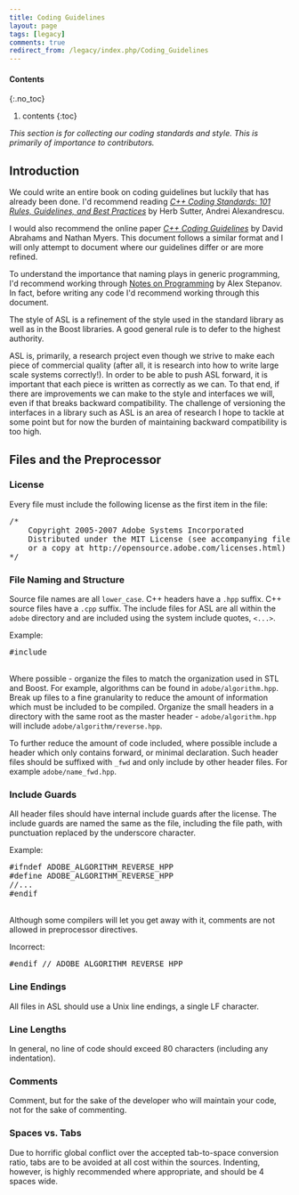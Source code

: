 ```yaml
---
title: Coding Guidelines
layout: page
tags: [legacy]
comments: true
redirect_from: /legacy/index.php/Coding_Guidelines
---
```

#### Contents
{:.no_toc}
1. contents
{:toc}

_This section is for collecting our coding standards and style. This is primarily of importance to contributors._

## Introduction

We could write an entire book on coding guidelines but luckily that has already been done. I'd recommend reading [_C++ Coding Standards: 101 Rules, Guidelines, and Best Practices_](https://www.amazon.com/Coding-Standards-Rules-Guidelines-Practices/dp/0321113586) by Herb Sutter, Andrei Alexandrescu.

I would also recommend the online paper [_C++ Coding Guidelines_](https://xa.yimg.com/df/boost/coding_guidelines.html?token=SbOCPKyzP4V7_D7y8_ItT3nLFvitGq6jwev1XY6bgGQ4xjnBJy7Gi45swQXOscy_DsTtbwBQIhEBc4QCPNuWotlkHuAyUHqbGpJIh6NSy3hTZ01LgQ&type=download) by David Abrahams and Nathan Myers. This document follows a similar format and I will only attempt to document where our guidelines differ or are more refined.

To understand the importance that naming plays in generic programming, I'd recommend working through [Notes on Programming](http://stepanovpapers.com/notes.pdf) by Alex Stepanov. In fact, before writing any code I'd recommend working through this document.

The style of ASL is a refinement of the style used in the standard library as well as in the Boost libraries. A good general rule is to defer to the highest authority.

ASL is, primarily, a research project even though we strive to make each piece of commercial quality (after all, it is research into how to write large scale systems correctly!). In order to be able to push ASL forward, it is important that each piece is written as correctly as we can. To that end, if there are improvements we can make to the style and interfaces we will, even if that breaks backward compatibility. The challenge of versioning the interfaces in a library such as ASL is an area of research I hope to tackle at some point but for now the burden of maintaining backward compatibility is too high.

## Files and the Preprocessor
### License

Every file must include the following license as the first item in the file:

<pre>
/*
    Copyright 2005-2007 Adobe Systems Incorporated
    Distributed under the MIT License (see accompanying file LICENSE_1_0_0.txt
    or a copy at http://opensource.adobe.com/licenses.html)
*/
</pre>

### File Naming and Structure

Source file names are all <code>lower_case</code>. C++ headers have a <code>.hpp</code> suffix. C++ source files have a <code>.cpp</code> suffix. The include files for ASL are all within the <code>adobe</code> directory and are included using the system include quotes, <code><...></code>.

Example:

<pre>
#include <adobe/algorithm/reverse.hpp>
</pre>
<br/>
Where possible - organize the files to match the organization used in STL and Boost. For example, algorithms can be found in <code>adobe/algorithm.hpp</code>. Break up files to a fine granularity to reduce the amount of information which must be included to be compiled. Organize the small headers in a directory with the same root as the master header - <code>adobe/algorithm.hpp</code> will include <code>adobe/algorithm/reverse.hpp</code>.

To further reduce the amount of code included, where possible include a header which only contains forward, or minimal declaration. Such header files should be suffixed with <code>_fwd</code> and only include by other header files. For example <code>adobe/name_fwd.hpp</code>.

### Include Guards

All header files should have internal include guards after the license. The include guards are named the same as the file, including the file path, with punctuation replaced by the underscore character.

Example:

<pre>
#ifndef ADOBE_ALGORITHM_REVERSE_HPP
#define ADOBE_ALGORITHM_REVERSE_HPP
//...
#endif
</pre>
<br/>
Although some compilers will let you get away with it, comments are not allowed in preprocessor directives.

Incorrect:

<pre>
#endif // ADOBE_ALGORITHM_REVERSE_HPP
</pre>

### Line Endings

All files in ASL should use a Unix line endings, a single LF character.

### Line Lengths

In general, no line of code should exceed 80 characters (including any indentation).

### Comments

Comment, but for the sake of the developer who will maintain your code, not for the sake of commenting.

### Spaces vs. Tabs

Due to horrific global conflict over the accepted tab-to-space conversion ratio, tabs are to be avoided at all cost within the sources. Indenting, however, is highly recommended where appropriate, and should be 4 spaces wide.
